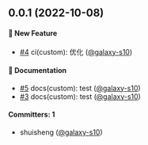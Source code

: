## 0.0.1 (2022-10-08)

#### :rocket: New Feature

- [#4](https://github.com/galaxy-s10/billd/pull/4) ci(custom): 优化 ([@galaxy-s10](https://github.com/galaxy-s10))

#### :memo: Documentation

- [#5](https://github.com/galaxy-s10/billd/pull/5) docs(custom): test ([@galaxy-s10](https://github.com/galaxy-s10))
- [#3](https://github.com/galaxy-s10/billd/pull/3) docs(custom): test ([@galaxy-s10](https://github.com/galaxy-s10))

#### Committers: 1

- shuisheng ([@galaxy-s10](https://github.com/galaxy-s10))
